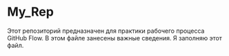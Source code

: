 # My_Rep
Этот репозиторий предназначен для практики рабочего процесса GitHub Flow.
В этом файле занесены важные сведения.
Я заполняю этот файл.
